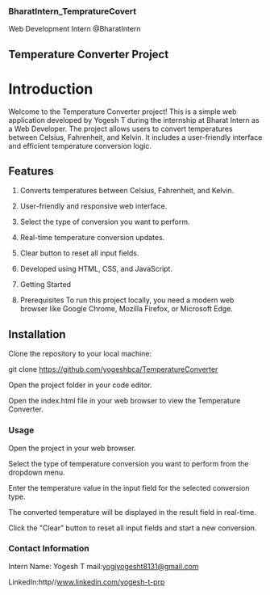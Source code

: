 ### BharatIntern_TempratureCovert
Web Development Intern @BharatIntern

## Temperature Converter Project
# Introduction
Welcome to the Temperature Converter project! This is a simple web application developed by Yogesh T during the internship at Bharat Intern as a Web Developer. The project allows users to convert temperatures between Celsius, Fahrenheit, and Kelvin. It includes a user-friendly interface and efficient temperature conversion logic.

## Features
1. Converts temperatures between Celsius, Fahrenheit, and Kelvin.

2. User-friendly and responsive web interface.

3. Select the type of conversion you want to perform.

4. Real-time temperature conversion updates.

5. Clear button to reset all input fields.

6. Developed using HTML, CSS, and JavaScript.
 
6. Getting Started

7. Prerequisites
To run this project locally, you need a modern web browser like Google Chrome, Mozilla Firefox, or Microsoft Edge.

## Installation
Clone the repository to your local machine:

git clone https://github.com/yogeshbca/TemperatureConverter

Open the project folder in your code editor.

Open the index.html file in your web browser to view the Temperature Converter.

### Usage
Open the project in your web browser.

Select the type of temperature conversion you want to perform from the dropdown menu.

Enter the temperature value in the input field for the selected conversion type.

The converted temperature will be displayed in the result field in real-time.

Click the "Clear" button to reset all input fields and start a new conversion.

### Contact Information
Intern Name: Yogesh T 
mail:yogiyogesht8131@gmail.com

LinkedIn:http//www.linkedin.com/yogesh-t-prp
